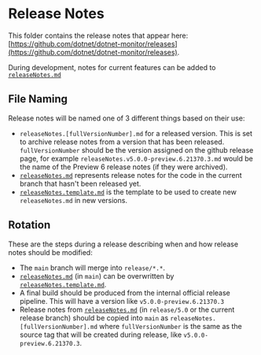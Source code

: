 # Release Notes
This folder contains the release notes that appear here: [https://github.com/dotnet/dotnet-monitor/releases](https://github.com/dotnet/dotnet-monitor/releases).

During development, notes for current features can be added to [`releaseNotes.md`](https://github.com/dotnet/dotnet-monitor/tree/main/documentation/releaseNotes/releaseNotes.md)

## File Naming
Release notes will be named one of 3 different things based on their use:

- `releaseNotes.[fullVersionNumber].md` for a released version. This is set to archive release notes from a version that has been released. `fullVersionNumber` should be the version assigned on the github release page, for example `releaseNotes.v5.0.0-preview.6.21370.3.md` would be the name of the Preview 6 release notes (if they were archived).
- [`releaseNotes.md`](https://github.com/dotnet/dotnet-monitor/tree/main/documentation/releaseNotes/releaseNotes.md) represents release notes for the code in the current branch that hasn't been released yet.
- [`releaseNotes.template.md`](https://github.com/dotnet/dotnet-monitor/tree/main/documentation/releaseNotes/releaseNotes.template.md) is the template to be used to create new `releaseNotes.md` in new versions.

## Rotation
These are the steps during a release describing when and how release notes should be modified:

- The `main` branch will merge into `release/*.*`.
- [`releaseNotes.md`](https://github.com/dotnet/dotnet-monitor/tree/main/documentation/releaseNotes/releaseNotes.md) (in `main`) can be overwritten by [`releaseNotes.template.md`](https://github.com/dotnet/dotnet-monitor/tree/main/documentation/releaseNotes/releaseNotes.template.md).
- A final build should be produced from the internal official release pipeline. This will have a version like `v5.0.0-preview.6.21370.3`
- Release notes from [`releaseNotes.md`](https://github.com/dotnet/dotnet-monitor/tree/release/5.0/documentation/releaseNotes/releaseNotes.md) (in `release/5.0` or the current release branch) should be copied into `main` as `releaseNotes.[fullVersionNumber].md` where `fullVersionNumber` is the same as the source tag that will be created during release, like `v5.0.0-preview.6.21370.3`.
